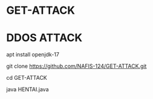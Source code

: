 # GET-ATTACK

# DDOS ATTACK

apt install openjdk-17

git clone https://github.com/NAFIS-124/GET-ATTACK.git

cd GET-ATTACK
 
java HENTAI.java

